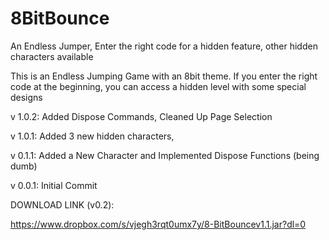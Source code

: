 # 8BitBounce
An Endless Jumper, Enter the right code for a hidden feature, other hidden characters available

This is an Endless Jumping Game with an 8bit theme. If you enter the right code at the beginning, you can access a hidden level with some special designs

v 1.0.2: Added Dispose Commands, Cleaned Up Page Selection

v 1.0.1: Added 3 new hidden characters, 

v 0.1.1: Added a New Character and Implemented Dispose Functions (being dumb)

v 0.0.1: Initial Commit

DOWNLOAD LINK (v0.2):

https://www.dropbox.com/s/vjegh3rqt0umx7y/8-BitBouncev1.1.jar?dl=0

